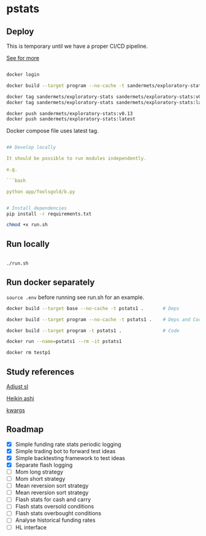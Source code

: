 # pstats

## Deploy

This is temporary until we have a proper CI/CD pipeline.

[See for more](https://stackoverflow.com/questions/51253987/building-a-multi-stage-dockerfile-with-target-flag-builds-all-stages-instead-o)

```bash

docker login

docker build --target program --no-cache -t sandermets/exploratory-stats .

docker tag sandermets/exploratory-stats sandermets/exploratory-stats:v0.13
docker tag sandermets/exploratory-stats sandermets/exploratory-stats:latest

docker push sandermets/exploratory-stats:v0.13
docker push sandermets/exploratory-stats:latest
```

Docker compose file uses latest tag.

```yaml

## Develop locally

It should be possible to run modules independently.

e.g.

```bash

python app/foolsgold/b.py

```


```bash

# Install dependencies
pip install -r requirements.txt

chmod +x run.sh
```

## Run locally

```bash

./run.sh

```

## Run docker separately

`source .env` before running see run.sh for an example.

```bash
docker build --target base --no-cache -t pstats1 .       # Deps

docker build --target program --no-cache -t pstats1 .    # Deps and Code

docker build --target program -t pstats1 .               # Code

docker run --name=pstats1 --rm -it pstats1

docker rm testp1
```

## Study references

[Adjust sl](https://stackoverflow.com/questions/76328503/how-to-set-a-stoploss-in-vectorbt-based-on-the-number-of-ticks-or-price-per-cont)

[Heikin ashi](https://stackoverflow.com/questions/40613480/heiken-ashi-using-pandas-python)

[kwargs](https://stackoverflow.com/questions/1769403/what-is-the-purpose-and-use-of-kwargs)


## Roadmap

- [x] Simple funding rate stats periodic logging
- [x] Simple trading bot to forward test ideas
- [x] Simple backtesting framework to test ideas
- [x] Separate flash logging
- [ ] Mom long strategy
- [ ] Mom short strategy
- [ ] Mean reversion sort strategy
- [ ] Mean reversion sort strategy 
- [ ] Flash stats for cash and carry
- [ ] Flash stats oversold conditions
- [ ] Flash stats overbought conditions
- [ ] Analyse historical funding rates
- [ ] HL interface
